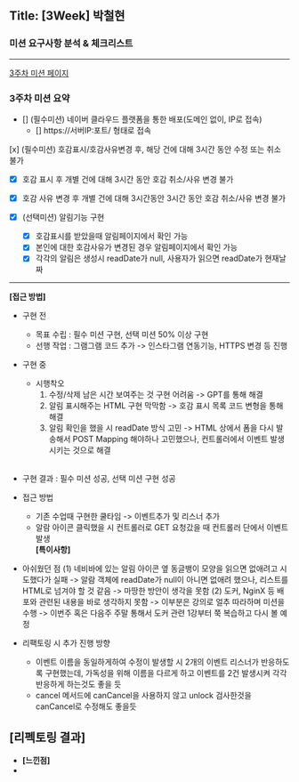 ## Title: [3Week] 박철현

### 미션 요구사항 분석 & 체크리스트

---
[3주차 미션 페이지](https://wiken.io/ken/12201#3주차)

### 3주차 미션 요약
- [] (필수미션) 네이버 클라우드 플랫폼을 통한 배포(도메인 없이, IP로 접속) 
  - [] https://서버IP:포트/ 형태로 접속

[x] (필수미션) 호감표시/호감사유변경 후, 해당 건에 대해 3시간 동안 수정 또는 취소 불가
- [x] 호감 표시 후 개별 건에 대해 3시간 동안 호감 취소/사유 변경 불가
- [x] 호감 사유 변경 후 개별 건에 대해 3시간동안 3시간 동안 호감 취소/사유 변경 불가

- [x] (선택미션) 알림기능 구현
  - [x] 호감표시를 받았을때 알림페이지에서 확인 가능
  - [x] 본인에 대한 호감사유가 변경된 경우 알림페이지에서 확인 가능
  - [x] 각각의 알림은 생성시 readDate가 null, 사용자가 읽으면 readDate가 현재날짜
---

**[접근 방법]**
<br>
- 구현 전
  - 목표 수립 : 필수 미션 구현, 선택 미션 50% 이상 구현
  - 선행 작업 : 그램그램 코드 추가
    -> 인스타그램 연동기능, HTTPS 변경 등 진행
    <br>
- 구현 중
  - 시행착오
    1) 수정/삭제 남은 시간 보여주는 것 구현 어려움 -> GPT를 통해 해결
    2) 알림 표시해주는 HTML 구현 막막함 -> 호감 표시 목록 코드 변형을 통해 해결 
    3) 알림 확인을 했을 시 readDate 방식 고민 -> HTML 상에서 폼을 다시 발송해서 POST Mapping 해야하나
       고민했으나, 컨트롤러에서 이벤트 발생시키는 것으로 해결 
    <br>
- 구현 결과 : 필수 미션 성공, 선택 미션 구현 성공
    <br>
- 접근 방법
  - 기존 수업때 구현한 쿨타임 -> 이벤트추가 및 리스너 추가
  - 알람 아이콘 클릭했을 시 컨트롤러로 GET 요청갔을 때 컨트롤러 단에서 이벤트 발생
    <br>
**[특이사항]**

- 아쉬웠던 점
  (1) 네비바에 있는 알림 아이콘 옆 동글뱅이 모양을 읽으면 없애려고 시도했다가 실패
    -> 알람 객체에 readDate가 null이 아니면 없애려 했으나, 리스트를 HTML로 넘겨야 할 것 같음
    -> 마땅한 방안이 생각을 못함
  (2) 도커, NginX 등 배포와 관련된 내용을 바로 생각하지 못함
    -> 이부분은 강의로 얼추 따라하며 미션을 수행
    -> 이번주 혹은 다음주 주말 통해서 도커 관련 1강부터 쭉 복습하고 다시 볼 예정

- 리팩토링 시 추가 진행 방향
  - 이벤트 이름을 동일하게하여 수정이 발생할 시 2개의 이벤트 리스너가 반응하도록 구현했는데,
    가독성을 위해 이름을 다르게 하고 이벤트를 2건 발생시켜 각각 반응하게 하는것도 좋을 듯
  - cancel 메서드에 canCancel을 사용하지 않고 unlock 검사한것을 canCancel로 수정해도 좋을듯 

**[리펙토링 결과]**
- 
- 
  **[느낀점]**
- 